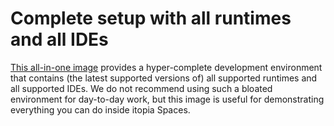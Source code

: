 # Complete setup with all runtimes and all IDEs

[This all-in-one image](https://github.com/orgs/itopia-inc/packages?tab=packages&repo_name=spaces-images&q=all+runtimes+IDEs)
provides a hyper-complete development environment that contains
(the latest supported versions of) all supported runtimes and all supported IDEs.
We do not recommend using such a bloated environment for day-to-day work,
but this image is useful for demonstrating everything you can do inside itopia Spaces.
